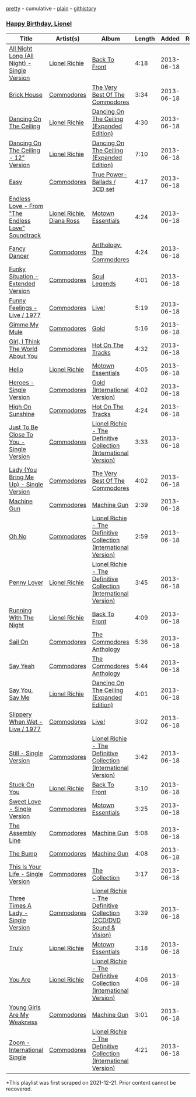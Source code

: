 [pretty](/playlists/pretty/13WGZTkVyBhWCD2z7wSwe7.md) - cumulative - [plain](/playlists/plain/13WGZTkVyBhWCD2z7wSwe7) - [githistory](https://github.githistory.xyz/mackorone/spotify-playlist-archive/blob/main/playlists/plain/13WGZTkVyBhWCD2z7wSwe7)

### [Happy Birthday, Lionel](https://open.spotify.com/playlist/4DrMP6or3nbJlTtozfdKpY)

> 

| Title | Artist(s) | Album | Length | Added | Removed |
|---|---|---|---|---|---|
| [All Night Long \(All Night\) \- Single Version](https://open.spotify.com/track/4czNORk5MjW5WOn98bki32) | [Lionel Richie](https://open.spotify.com/artist/3gMaNLQm7D9MornNILzdSl) | [Back To Front](https://open.spotify.com/album/1ET5QG3pd6NGqEFuZh0Qiz) | 4:18 | 2013-06-18 |  |
| [Brick House](https://open.spotify.com/track/6lN7g29oDwqBCptSrVtN0O) | [Commodores](https://open.spotify.com/artist/6twIAGnYuIT1pncMAsXnEm) | [The Very Best Of The Commodores](https://open.spotify.com/album/7wexfT6sZsdsrKuMaoH7Mn) | 3:34 | 2013-06-18 |  |
| [Dancing On The Ceiling](https://open.spotify.com/track/1AwJGxWNl5n8O2CSlvPKYL) | [Lionel Richie](https://open.spotify.com/artist/3gMaNLQm7D9MornNILzdSl) | [Dancing On The Ceiling \(Expanded Edition\)](https://open.spotify.com/album/1b81mEDt3DmqDdQrZg3i8F) | 4:30 | 2013-06-18 |  |
| [Dancing On The Ceiling \- 12" Version](https://open.spotify.com/track/51AjVUrZG45RFYPy9HLKCt) | [Lionel Richie](https://open.spotify.com/artist/3gMaNLQm7D9MornNILzdSl) | [Dancing On The Ceiling \(Expanded Edition\)](https://open.spotify.com/album/1b81mEDt3DmqDdQrZg3i8F) | 7:10 | 2013-06-18 |  |
| [Easy](https://open.spotify.com/track/1jIk5dD7HEtBryaICbAlsm) | [Commodores](https://open.spotify.com/artist/6twIAGnYuIT1pncMAsXnEm) | [True Power\-Ballads / 3CD set](https://open.spotify.com/album/01KB6ccwWZ1iVufgXMoOuX) | 4:17 | 2013-06-18 |  |
| [Endless Love \- From "The Endless Love" Soundtrack](https://open.spotify.com/track/4c9Q3BdUCesfR0jU4K6Upz) | [Lionel Richie](https://open.spotify.com/artist/3gMaNLQm7D9MornNILzdSl), [Diana Ross](https://open.spotify.com/artist/3MdG05syQeRYPPcClLaUGl) | [Motown Essentials](https://open.spotify.com/album/1D9fjF0NsNR1LvtdFOwaZM) | 4:24 | 2013-06-18 |  |
| [Fancy Dancer](https://open.spotify.com/track/7pAGcdYVnzTByBMngPC3Hh) | [Commodores](https://open.spotify.com/artist/6twIAGnYuIT1pncMAsXnEm) | [Anthology: The Commodores](https://open.spotify.com/album/5EJtsT4gSp5KlzRwJVCl02) | 4:24 | 2013-06-18 |  |
| [Funky Situation \- Extended Version](https://open.spotify.com/track/1wubEMbPRX8DackKsRzc4Q) | [Commodores](https://open.spotify.com/artist/6twIAGnYuIT1pncMAsXnEm) | [Soul Legends](https://open.spotify.com/album/4TPmDEHjd1EJxDTIcjKwh8) | 4:01 | 2013-06-18 |  |
| [Funny Feelings \- Live / 1977](https://open.spotify.com/track/0EhjFmLrYs1BGu1kA1X6mi) | [Commodores](https://open.spotify.com/artist/6twIAGnYuIT1pncMAsXnEm) | [Live!](https://open.spotify.com/album/15FAWckT7ITykiR6lWKjrj) | 5:19 | 2013-06-18 |  |
| [Gimme My Mule](https://open.spotify.com/track/7039fiHckJbwEQO7AIfGnb) | [Commodores](https://open.spotify.com/artist/6twIAGnYuIT1pncMAsXnEm) | [Gold](https://open.spotify.com/album/1go56EvGPr1X4VuEV5OqzN) | 5:16 | 2013-06-18 |  |
| [Girl, I Think The World About You](https://open.spotify.com/track/6WoSssuYrfsXRKI5osuVtT) | [Commodores](https://open.spotify.com/artist/6twIAGnYuIT1pncMAsXnEm) | [Hot On The Tracks](https://open.spotify.com/album/4EKko9FHBPRS7KBIvwCZ8v) | 4:32 | 2013-06-18 |  |
| [Hello](https://open.spotify.com/track/01Jb7edYFCAWqv2wCkPrL3) | [Lionel Richie](https://open.spotify.com/artist/3gMaNLQm7D9MornNILzdSl) | [Motown Essentials](https://open.spotify.com/album/1D9fjF0NsNR1LvtdFOwaZM) | 4:05 | 2013-06-18 |  |
| [Heroes \- Single Version](https://open.spotify.com/track/20E0Th3thLPIo5hh6SGAgf) | [Commodores](https://open.spotify.com/artist/6twIAGnYuIT1pncMAsXnEm) | [Gold \(International Version\)](https://open.spotify.com/album/49jWYMVC4PrSxHG6gkqbZd) | 4:02 | 2013-06-18 |  |
| [High On Sunshine](https://open.spotify.com/track/5r7jbuSprJ6o0hlPRjeaLI) | [Commodores](https://open.spotify.com/artist/6twIAGnYuIT1pncMAsXnEm) | [Hot On The Tracks](https://open.spotify.com/album/4EKko9FHBPRS7KBIvwCZ8v) | 4:24 | 2013-06-18 |  |
| [Just To Be Close To You \- Single Version](https://open.spotify.com/track/4NhYn4XFdqicyWFpahkGri) | [Commodores](https://open.spotify.com/artist/6twIAGnYuIT1pncMAsXnEm) | [Lionel Richie \- The Definitive Collection \(International Version\)](https://open.spotify.com/album/0pE9fwqKXK2w03ZK9MlpP0) | 3:33 | 2013-06-18 |  |
| [Lady \(You Bring Me Up\) \- Single Version](https://open.spotify.com/track/1DUcI9Pr6igGkB7O14TcZQ) | [Commodores](https://open.spotify.com/artist/6twIAGnYuIT1pncMAsXnEm) | [The Very Best Of The Commodores](https://open.spotify.com/album/7wexfT6sZsdsrKuMaoH7Mn) | 4:02 | 2013-06-18 |  |
| [Machine Gun](https://open.spotify.com/track/0n5aXyy3meppALtvDdUSfe) | [Commodores](https://open.spotify.com/artist/6twIAGnYuIT1pncMAsXnEm) | [Machine Gun](https://open.spotify.com/album/1eSslSUKtXI4axxLE1Zp3q) | 2:39 | 2013-06-18 |  |
| [Oh No](https://open.spotify.com/track/5ewfBsIQq2jfZnmHZrZHcK) | [Commodores](https://open.spotify.com/artist/6twIAGnYuIT1pncMAsXnEm) | [Lionel Richie \- The Definitive Collection \(International Version\)](https://open.spotify.com/album/0pE9fwqKXK2w03ZK9MlpP0) | 2:59 | 2013-06-18 |  |
| [Penny Lover](https://open.spotify.com/track/3fEGY1HajC6guWjuA63dMt) | [Lionel Richie](https://open.spotify.com/artist/3gMaNLQm7D9MornNILzdSl) | [Lionel Richie \- The Definitive Collection \(International Version\)](https://open.spotify.com/album/0pE9fwqKXK2w03ZK9MlpP0) | 3:45 | 2013-06-18 |  |
| [Running With The Night](https://open.spotify.com/track/64gd0sYZyawZebzZAO6eqS) | [Lionel Richie](https://open.spotify.com/artist/3gMaNLQm7D9MornNILzdSl) | [Back To Front](https://open.spotify.com/album/1ET5QG3pd6NGqEFuZh0Qiz) | 4:09 | 2013-06-18 |  |
| [Sail On](https://open.spotify.com/track/51maMQUqlFggfTCNjub2sN) | [Commodores](https://open.spotify.com/artist/6twIAGnYuIT1pncMAsXnEm) | [The Commodores Anthology](https://open.spotify.com/album/7GveLZNQOaMlIyyrKtfNSF) | 5:36 | 2013-06-18 |  |
| [Say Yeah](https://open.spotify.com/track/6EJMySN2YwOavNDX7hJpm9) | [Commodores](https://open.spotify.com/artist/6twIAGnYuIT1pncMAsXnEm) | [The Commodores Anthology](https://open.spotify.com/album/7GveLZNQOaMlIyyrKtfNSF) | 5:44 | 2013-06-18 |  |
| [Say You, Say Me](https://open.spotify.com/track/0I9M3okWVRJXWT6G7cbIdx) | [Lionel Richie](https://open.spotify.com/artist/3gMaNLQm7D9MornNILzdSl) | [Dancing On The Ceiling \(Expanded Edition\)](https://open.spotify.com/album/1b81mEDt3DmqDdQrZg3i8F) | 4:01 | 2013-06-18 |  |
| [Slippery When Wet \- Live / 1977](https://open.spotify.com/track/2ygwiFLGdJo7407LU4Oz3J) | [Commodores](https://open.spotify.com/artist/6twIAGnYuIT1pncMAsXnEm) | [Live!](https://open.spotify.com/album/15FAWckT7ITykiR6lWKjrj) | 3:02 | 2013-06-18 |  |
| [Still \- Single Version](https://open.spotify.com/track/3vvHjLLySKjX3OBrvnIl6j) | [Commodores](https://open.spotify.com/artist/6twIAGnYuIT1pncMAsXnEm) | [Lionel Richie \- The Definitive Collection \(International Version\)](https://open.spotify.com/album/0pE9fwqKXK2w03ZK9MlpP0) | 3:42 | 2013-06-18 |  |
| [Stuck On You](https://open.spotify.com/track/591zrNmKChYRN2ZszRKF9t) | [Lionel Richie](https://open.spotify.com/artist/3gMaNLQm7D9MornNILzdSl) | [Back To Front](https://open.spotify.com/album/1ET5QG3pd6NGqEFuZh0Qiz) | 3:10 | 2013-06-18 |  |
| [Sweet Love \- Single Version](https://open.spotify.com/track/1BsnytYNBS8ZjW8BgocrtH) | [Commodores](https://open.spotify.com/artist/6twIAGnYuIT1pncMAsXnEm) | [Motown Essentials](https://open.spotify.com/album/1D9fjF0NsNR1LvtdFOwaZM) | 3:25 | 2013-06-18 |  |
| [The Assembly Line](https://open.spotify.com/track/1UFxdADDK4BgL9mdi4TWi6) | [Commodores](https://open.spotify.com/artist/6twIAGnYuIT1pncMAsXnEm) | [Machine Gun](https://open.spotify.com/album/1eSslSUKtXI4axxLE1Zp3q) | 5:08 | 2013-06-18 |  |
| [The Bump](https://open.spotify.com/track/5RkczloEQUxpCdG4uTfg5g) | [Commodores](https://open.spotify.com/artist/6twIAGnYuIT1pncMAsXnEm) | [Machine Gun](https://open.spotify.com/album/1eSslSUKtXI4axxLE1Zp3q) | 4:08 | 2013-06-18 |  |
| [This Is Your Life \- Single Version](https://open.spotify.com/track/1TKeGAl0gr0klNvjSkK1rW) | [Commodores](https://open.spotify.com/artist/6twIAGnYuIT1pncMAsXnEm) | [The Collection](https://open.spotify.com/album/5LABycDht5Rrl2kXn21IcW) | 3:17 | 2013-06-18 |  |
| [Three Times A Lady \- Single Version](https://open.spotify.com/track/4lcZCQSZ0jChoRc8Zra09L) | [Commodores](https://open.spotify.com/artist/6twIAGnYuIT1pncMAsXnEm) | [Lionel Richie \- The Definitive Collection \(2CD/DVD Sound & Vision\)](https://open.spotify.com/album/0jTQ5X2PWXgpQ4s8bemfQN) | 3:39 | 2013-06-18 |  |
| [Truly](https://open.spotify.com/track/65NeY0LcNp9k9p12fFsSTe) | [Lionel Richie](https://open.spotify.com/artist/3gMaNLQm7D9MornNILzdSl) | [Motown Essentials](https://open.spotify.com/album/1D9fjF0NsNR1LvtdFOwaZM) | 3:18 | 2013-06-18 |  |
| [You Are](https://open.spotify.com/track/0bjSG7h8nV30qaESVOR3sI) | [Lionel Richie](https://open.spotify.com/artist/3gMaNLQm7D9MornNILzdSl) | [Lionel Richie \- The Definitive Collection \(International Version\)](https://open.spotify.com/album/0pE9fwqKXK2w03ZK9MlpP0) | 4:06 | 2013-06-18 |  |
| [Young Girls Are My Weakness](https://open.spotify.com/track/6wCfEtF0fK7uNhvTvh4JjC) | [Commodores](https://open.spotify.com/artist/6twIAGnYuIT1pncMAsXnEm) | [Machine Gun](https://open.spotify.com/album/1eSslSUKtXI4axxLE1Zp3q) | 3:01 | 2013-06-18 |  |
| [Zoom \- International Single](https://open.spotify.com/track/3sufLECb12W87HjeDza4U2) | [Commodores](https://open.spotify.com/artist/6twIAGnYuIT1pncMAsXnEm) | [Lionel Richie \- The Definitive Collection \(International Version\)](https://open.spotify.com/album/0pE9fwqKXK2w03ZK9MlpP0) | 4:21 | 2013-06-18 |  |

\*This playlist was first scraped on 2021-12-21. Prior content cannot be recovered.
